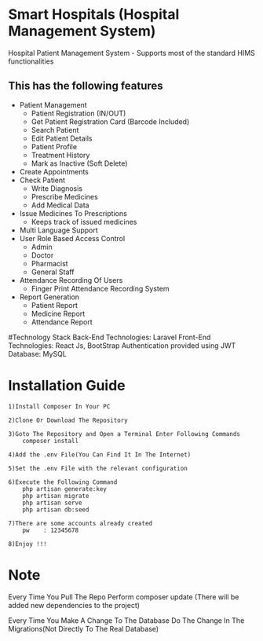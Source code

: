 # Smart Hospitals (Hospital Management System)

Hospital Patient Management System - Supports most of the standard HIMS functionalities

## This has the following features

-   Patient Management
    -   Patient Registration (IN/OUT)
    -   Get Patient Registration Card (Barcode Included)
    -   Search Patient
    -   Edit Patient Details
    -   Patient Profile
    -   Treatment History
    -   Mark as Inactive (Soft Delete)
-   Create Appointments
-   Check Patient
    -   Write Diagnosis
    -   Prescribe Medicines
    -   Add Medical Data
-   Issue Medicines To Prescriptions
    -   Keeps track of issued medicines
-   Multi Language Support
-   User Role Based Access Control
    -   Admin
    -   Doctor
    -   Pharmacist
    -   General Staff
-   Attendance Recording Of Users
    -   Finger Print Attendance Recording System
-   Report Generation
    -   Patient Report
    -   Medicine Report
    -   Attendance Report

#Technology Stack
Back-End Technologies: Laravel
Front-End Technologies: React Js, BootStrap
Authentication provided using JWT
Database: MySQL

# Installation Guide

    1)Install Composer In Your PC

    2)Clone Or Download The Repository

    3)Goto The Repository and Open a Terminal Enter Following Commands
        composer install

    4)Add the .env File(You Can Find It In The Internet)

    5)Set the .env File with the relevant configuration

    6)Execute the Following Command
        php artisan generate:key
        php artisan migrate
        php artisan serve
        php artisan db:seed

    7)There are some accounts already created
        pw    : 12345678

    8)Enjoy !!!

# Note

Every Time You Pull The Repo Perform
composer update (There will be added new dependencies to the project)

Every Time You Make A Change To The Database Do The Change In The Migrations(Not Directly To The Real Database)
